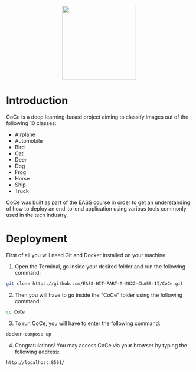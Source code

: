 <div id="header" align="center">
  <img src="https://media.giphy.com/media/VW4VROUnMdKaTODi9u/giphy.gif" width="200"/>
</div>

# Introduction
CoCe is a deep learning-based project aiming to classify images out of the following 10 classes:
* Airplane
* Automobile
* Bird
* Cat
* Deer
* Dog
* Frog
* Horse
* Ship
* Truck

CoCe was built as part of the EASS course in order to get an understanding of how to deploy an end-to-end application using various tools commonly used in the tech industry.

# Deployment
First of all you will need Git and Docker installed on your machine.

1. Open the Terminal, go inside your desired folder and run the following command:
``` bash
git clone https://github.com/EASS-HIT-PART-A-2022-CLASS-II/CoCe.git
```
2. Then you will have to go inside the "CoCe" folder using the following command:
```bash
cd CoCe
```
3. To run CoCe, you will have to enter the following command:
```bash
docker-compose up
```
4. Congratulations! You may access CoCe via your browser by typing the following address:
```bash
http://localhost:8501/
```  
